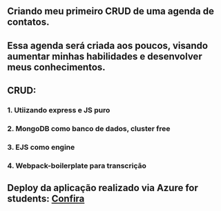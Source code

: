 ## Criando meu primeiro CRUD de uma agenda de contatos.
## Essa agenda será criada aos poucos, visando aumentar minhas habilidades e desenvolver meus conhecimentos.

## CRUD:
### 1. Utiizando express e JS puro
### 2. MongoDB como banco de dados, cluster free
### 3. EJS como engine
### 4. Webpack-boilerplate para transcrição

## Deploy da aplicação realizado via Azure for students: [Confira](mydiaryproject-fcdyhrb6c9gnera9.brazilsouth-01.azurewebsites.net)
